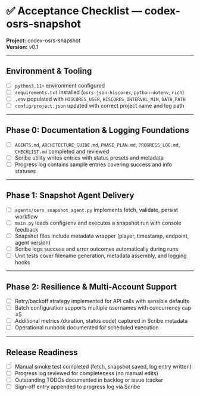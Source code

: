 # ✅ Acceptance Checklist — codex-osrs-snapshot
**Project:** codex-osrs-snapshot  
**Version:** v0.1

---

## Environment & Tooling
- [ ] `python3.11+` environment configured
- [ ] `requirements.txt` installed (`osrs-json-hiscores`, `python-dotenv`, `rich`)
- [ ] `.env` populated with `HISCORES_USER`, `HISCORES_INTERVAL_MIN`, `DATA_PATH`
- [ ] `config/project.json` updated with correct project name and log path

---

## Phase 0: Documentation & Logging Foundations
- [ ] `AGENTS.md`, `ARCHITECTURE_GUIDE.md`, `PHASE_PLAN.md`, `PROGRESS_LOG.md`, `CHECKLIST.md` completed and reviewed
- [ ] Scribe utility writes entries with status presets and metadata
- [ ] Progress log contains sample entries covering success and info statuses

---

## Phase 1: Snapshot Agent Delivery
- [ ] `agents/osrs_snapshot_agent.py` implements fetch, validate, persist workflow
- [ ] `main.py` loads config/env and executes a snapshot run with console feedback
- [ ] Snapshot files include metadata wrapper (player, timestamp, endpoint, agent version)
- [ ] Scribe logs success and error outcomes automatically during runs
- [ ] Unit tests cover filename generation, metadata assembly, and logging hooks

---

## Phase 2: Resilience & Multi-Account Support
- [ ] Retry/backoff strategy implemented for API calls with sensible defaults
- [ ] Batch configuration supports multiple usernames with concurrency cap ≤5
- [ ] Additional metrics (duration, status code) captured in Scribe metadata
- [ ] Operational runbook documented for scheduled execution

---

## Release Readiness
- [ ] Manual smoke test completed (fetch, snapshot saved, log entry written)
- [ ] Progress log reviewed for completeness (no manual edits)
- [ ] Outstanding TODOs documented in backlog or issue tracker
- [ ] Sign-off entry appended to progress log via Scribe
